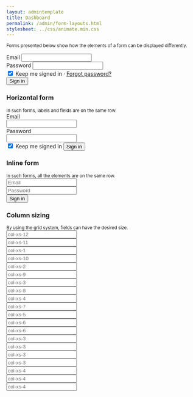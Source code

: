 ```yaml
---
layout: admintemplate
title: Dashboard
permalink: /admin/form-layouts.html
stylesheet: ../css/animate.min.css
---
```

<div class="layout-content-body">
          <div class="row">
            <div class="col-sm-12">
              <p><small>Forms presented below show how the elements of a form can be displayed differently.</small></p>
            </div>
          </div>
          <div class="row">
            <div class="col-sm-6 col-sm-offset-3 col-md-4 col-md-offset-4">
              <div class="demo-form-wrapper">
                <form class="form">
                  <div class="form-group">
                    <label for="email-1">Email</label>
                    <input id="email-1" class="form-control" type="email">
                  </div>
                  <div class="form-group">
                    <label for="password-1">Password</label>
                    <input id="password-1" class="form-control" type="password">
                  </div>
                  <div class="form-group">
                    <label class="custom-control custom-control-primary custom-checkbox">
                      <input class="custom-control-input" type="checkbox" checked="">
                      <span class="custom-control-indicator"></span>
                      <span class="custom-control-label">Keep me signed in</span>
                    </label>
                    <span> · </span>
                    <a href="password.html">Forgot password?</a>
                  </div>
                  <div class="form-group">
                    <button class="btn btn-primary btn-block" type="submit">Sign in</button>
                  </div>
                </form>
              </div>
            </div>
          </div>
          <div class="text-center m-b">
            <h3 class="m-b-0">Horizontal form</h3>
            <small>In such forms, labels and fields are on the same row.</small>
          </div>
          <div class="row">
            <div class="col-sm-12">
              <div class="demo-form-wrapper">
                <form class="form form-horizontal">
                  <div class="form-group">
                    <label for="email-2" class="col-sm-3 col-md-4 control-label">Email</label>
                    <div class="col-sm-6 col-md-4">
                      <input id="email-2" class="form-control" type="email">
                    </div>
                  </div>
                  <div class="form-group">
                    <label for="password-2" class="col-sm-3 col-md-4 control-label">Password</label>
                    <div class="col-sm-6 col-md-4">
                      <input id="password-2" class="form-control" type="password">
                    </div>
                  </div>
                  <div class="form-group">
                    <div class="col-sm-offset-3 col-sm-6 col-md-offset-4 col-md-4">
                      <label class="custom-control custom-control-primary custom-checkbox">
                        <input class="custom-control-input" type="checkbox" checked="">
                        <span class="custom-control-indicator"></span>
                        <span class="custom-control-label">Keep me signed in</span>
                      </label>
                      <button class="btn btn-primary pull-right" type="submit">Sign in</button>
                    </div>
                  </div>
                </form>
              </div>
            </div>
          </div>
          <div class="text-center m-b">
            <h3 class="m-b-0">Inline form</h3>
            <small>In such forms, all the elements are on the same row.</small>
          </div>
          <div class="row">
            <div class="col-sm-9 col-sm-offset-3 col-md-8 col-md-offset-4">
              <div class="demo-form-wrapper">
                <form class="form form-inline">
                  <div class="form-group">
                    <div class="input-with-icon">
                      <input class="form-control" type="email" placeholder="Email">
                      <div class="icon icon-envelope input-icon"></div>
                    </div>
                  </div>
                  <div class="form-group">
                    <div class="input-with-icon">
                      <input class="form-control" type="password" placeholder="Password">
                      <div class="icon icon-lock input-icon"></div>
                    </div>
                  </div>
                  <button class="btn btn-primary" type="submit">Sign in</button>
                </form>
              </div>
            </div>
          </div>
          <div class="text-center m-b">
            <h3 class="m-b-0">Column sizing</h3>
            <small>By using the grid system, fields can have the desired size.</small>
          </div>
          <div class="row">
            <div class="col-sm-12">
              <form class="form form-horizontal">
                <div class="form-group">
                  <div class="col-xs-12">
                    <input class="form-control" type="text" placeholder="col-xs-12">
                  </div>
                </div>
                <div class="form-group">
                  <div class="col-xs-11">
                    <input class="form-control" type="text" placeholder="col-xs-11">
                  </div>
                  <div class="col-xs-1">
                    <input class="form-control" type="text" placeholder="col-xs-1">
                  </div>
                </div>
                <div class="form-group">
                  <div class="col-xs-10">
                    <input class="form-control" type="text" placeholder="col-xs-10">
                  </div>
                  <div class="col-xs-2">
                    <input class="form-control" type="text" placeholder="col-xs-2">
                  </div>
                </div>
                <div class="form-group">
                  <div class="col-xs-9">
                    <input class="form-control" type="text" placeholder="col-xs-9">
                  </div>
                  <div class="col-xs-3">
                    <input class="form-control" type="text" placeholder="col-xs-3">
                  </div>
                </div>
                <div class="form-group">
                  <div class="col-xs-8">
                    <input class="form-control" type="text" placeholder="col-xs-8">
                  </div>
                  <div class="col-xs-4">
                    <input class="form-control" type="text" placeholder="col-xs-4">
                  </div>
                </div>
                <div class="form-group">
                  <div class="col-xs-7">
                    <input class="form-control" type="text" placeholder="col-xs-7">
                  </div>
                  <div class="col-xs-5">
                    <input class="form-control" type="text" placeholder="col-xs-5">
                  </div>
                </div>
                <div class="form-group">
                  <div class="col-xs-6">
                    <input class="form-control" type="text" placeholder="col-xs-6">
                  </div>
                  <div class="col-xs-6">
                    <input class="form-control" type="text" placeholder="col-xs-6">
                  </div>
                </div>
                <div class="form-group">
                  <div class="col-xs-3">
                    <input class="form-control" type="text" placeholder="col-xs-3">
                  </div>
                  <div class="col-xs-3">
                    <input class="form-control" type="text" placeholder="col-xs-3">
                  </div>
                  <div class="col-xs-3">
                    <input class="form-control" type="text" placeholder="col-xs-3">
                  </div>
                  <div class="col-xs-3">
                    <input class="form-control" type="text" placeholder="col-xs-3">
                  </div>
                </div>
                <div class="form-group">
                  <div class="col-xs-4">
                    <input class="form-control" type="text" placeholder="col-xs-4">
                  </div>
                  <div class="col-xs-4">
                    <input class="form-control" type="text" placeholder="col-xs-4">
                  </div>
                  <div class="col-xs-4">
                    <input class="form-control" type="text" placeholder="col-xs-4">
                  </div>
                </div>
              </form>
            </div>
          </div>
        </div>